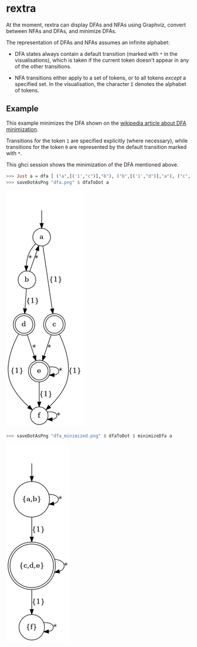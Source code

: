 # rextra

At the moment, rextra can display DFAs and NFAs using Graphviz,
convert between NFAs and DFAs, and minimize DFAs.

The representation of DFAs and NFAs assumes an infinite alphabet:

* DFA states always contain a default transition (marked with `*` in
  the visualisations), which is taken if the current token doesn't
  appear in any of the other transitions.

* NFA transitions either apply to a set of tokens, or to all tokens
  *except* a specified set. In the visualisation, the character `Σ`
  denotes the alphabet of tokens.

## Example

This example minimizes the DFA shown on the
[wikipedia article about DFA minimization](https://en.wikipedia.org/wiki/DFA_minimization).

Transitions for the token `1` are specified explicitly (where
necessary), while transitions for the token `0` are represented by the
default transition marked with `*`.

This ghci session shows the minimization of the DFA mentioned above.

``` haskell
>>> Just a = dfa [ ("a",[('1',"c")],"b"), ("b",[('1',"d")],"a"), ("c",[('1',"f")],"e"), ("d",[('1',"f")],"e"), ("e",[('1',"f")],"e"), ("f",[],"f") ] "a" ["c","d","e"]
>>> saveDotAsPng "dfa.png" $ dfaToDot a
```
![](resources/minimization_example_dfa.png)
``` haskell
>>> saveDotAsPng "dfa_minimized.png" $ dfaToDot $ minimizeDfa a
```
![](resources/minimization_example_dfa_minimized.png)

